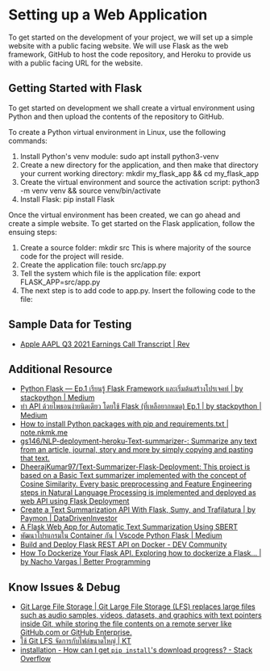 # Setting up a Web Application

To get started on the development of your project, we will set up a simple website with a public facing website. We will use Flask as the web framework, GitHub to host the code repository, and Heroku to provide us with a public facing URL for the website.

## Getting Started with Flask

To get started on development we shall create a virtual environment using Python and then upload the contents of the repository to GitHub.

To create a Python virtual environment in Linux, use the following commands:

1. Install Python's venv module:  sudo apt install python3-venv
2. Create a new directory for the application, and then make that directory your current working directory: mkdir my_flask_app && cd my_flask_app
3. Create the virtual environment and source the activation script:  python3 -m venv venv && source venv/bin/activate
4. Install Flask: pip install Flask

Once the virtual environment has been created, we can go ahead and create a simple website. To get started on the Flask application, follow the ensuing steps:

1. Create a source folder: mkdir src
This is where majority of the source code for the project will reside.
2. Create the application file: touch src/app.py
3. Tell the system which file is the application file: export FLASK_APP=src/app.py
4. The next step is to add code to app.py. Insert the following code to the file:

## Sample Data for Testing

- [Apple AAPL Q3 2021 Earnings Call Transcript | Rev](https://www.rev.com/blog/transcripts/apple-aapl-q3-2021-earnings-call-transcript)

## Additional Resource

- [Python Flask — Ep.1 เรียนรู้ Flask Framework และเริ่มต้นสร้างโปรเจคท์ | by stackpython | Medium](https://stackpython.medium.com/flask-101-%E0%B8%9E%E0%B8%B1%E0%B8%92%E0%B8%99%E0%B8%B2%E0%B9%80%E0%B8%A7%E0%B9%87%E0%B8%9A%E0%B8%94%E0%B9%89%E0%B8%A7%E0%B8%A2%E0%B8%A0%E0%B8%B2%E0%B8%A9%E0%B8%B2%E0%B9%84%E0%B8%9E%E0%B8%98%E0%B8%AD%E0%B8%99-flask-framework-3cae1c0b45d9)
- [ทำ API ด้วยไพธอนง่ายนิดเดียว โดยใช้ Flask (ที่เหลือยากหมด) Ep.1 | by stackpython | Medium](https://stackpython.medium.com/%E0%B8%97%E0%B8%B3-api-%E0%B8%94%E0%B9%89%E0%B8%A7%E0%B8%A2%E0%B9%84%E0%B8%9E%E0%B8%98%E0%B8%AD%E0%B8%99%E0%B8%87%E0%B9%88%E0%B8%B2%E0%B8%A2%E0%B8%99%E0%B8%B4%E0%B8%94%E0%B9%80%E0%B8%94%E0%B8%B5%E0%B8%A2%E0%B8%A7-%E0%B9%82%E0%B8%94%E0%B8%A2%E0%B9%83%E0%B8%8A%E0%B9%89-flask-%E0%B8%97%E0%B8%B5%E0%B9%88%E0%B9%80%E0%B8%AB%E0%B8%A5%E0%B8%B7%E0%B8%AD%E0%B8%A2%E0%B8%B2%E0%B8%81%E0%B8%AB%E0%B8%A1%E0%B8%94-84ed925b3293)
- [How to install Python packages with pip and requirements.txt | note.nkmk.me](https://note.nkmk.me/en/python-pip-install-requirements/)
- [gs146/NLP-deployment-heroku-Text-summarizer-: Summarize any text from an article, journal, story and more by simply copying and pasting that text.](https://github.com/gs146/NLP-deployment-heroku-Text-summarizer-)
- [DheerajKumar97/Text-Summarizer-Flask-Deployment: This project is based on a Basic Text summarizer implemented with the concept of Cosine Similarity. Every basic preprocessing and Feature Engineering steps in Natural Language Processing is implemented and deployed as web API using Flask Deployment](https://github.com/DheerajKumar97/Text-Summarizer-Flask-Deployment)
- [Create a Text Summarization API With Flask, Sumy, and Trafilatura | by Paymon | DataDrivenInvestor](https://medium.datadriveninvestor.com/create-a-text-summarization-api-with-flask-sumy-and-trafilatura-385212b759d8)
- [A Flask Web App for Automatic Text Summarization Using SBERT](https://www.analyticsvidhya.com/blog/2022/02/a-flask-web-app-for-automatic-text-summarization-using-sbert/)
- [พัฒนาโปรแกรมใน Container กัน | Vscode Python Flask | Medium](https://piravit-chenpittaya.medium.com/%E0%B8%A1%E0%B8%B2-developing-inside-a-container-%E0%B8%94%E0%B9%89%E0%B8%A7%E0%B8%A2-remote-containers-%E0%B8%81%E0%B8%B1%E0%B8%99-python-flask-573ae3ca4bbf)
- [Build and Deploy Flask REST API on Docker - DEV Community](https://dev.to/codemaker2015/build-and-deploy-flask-rest-api-on-docker-25mf)
- [How To Dockerize Your Flask API. Exploring how to dockerize a Flask… | by Nacho Vargas | Better Programming](https://betterprogramming.pub/how-to-dockerize-your-flask-api-cc95843ab625)

## Know Issues & Debug

- [Git Large File Storage | Git Large File Storage (LFS) replaces large files such as audio samples, videos, datasets, and graphics with text pointers inside Git, while storing the file contents on a remote server like GitHub.com or GitHub Enterprise.](https://git-lfs.com/)
- [ใช้ Git LFS จัดการกับไฟล์ขนาดใหญ่ | KT](https://karn18.github.io/dev/2020/10/26/git-lfs.html)
- [installation - How can I get `pip install`'s download progress? - Stack Overflow](https://stackoverflow.com/questions/20771148/how-can-i-get-pip-installs-download-progress)